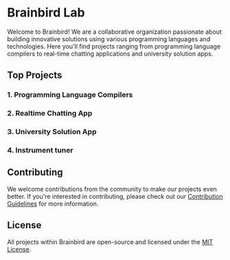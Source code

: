 # Brainbird Lab

Welcome to Brainbird! We are a collaborative organization passionate about building innovative solutions using various programming languages and technologies. Here you'll find projects ranging from programming language compilers to real-time chatting applications and university solution apps.

## Top Projects

### 1. Programming Language Compilers
### 2. Realtime Chatting App
### 3. University Solution App
### 4. Instrument tuner

## Contributing

We welcome contributions from the community to make our projects even better. If you're interested in contributing, please check out our [Contribution Guidelines](CONTRIBUTING.md) for more information.

## License

All projects within Brainbird are open-source and licensed under the [MIT License](LICENSE).
